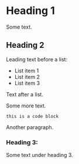 # Heading 1

Some text.

## Heading 2

Leading text before a list:

- List item 1
- List item 2
- List item 3

Text after a list.

Some more text.

```
this is a code block
```

Another paragraph.

### Heading 3:

Some text under heading 3.
